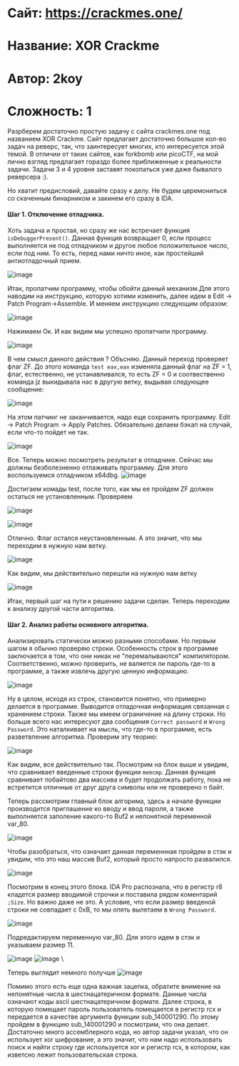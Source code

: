 # Сайт: https://crackmes.one/
# Название: XOR Crackme
# Автор: 2koy
# Сложность: 1


Разрберем достаточно простую задачу с сайта crackmes.one под названием XOR Crackme. Сайт предлагает достаточно большое кол-во задач 
на реверс, так, что заинтересует многих, кто интересуется этой темой. В отличии от таких сайтов, как 
forkbomb или picoCTF, на мой лично взгляд предлагает гораздо более приближенные к реальности задачи.
Задачи 3 и 4 уровня заставят покопаться уже даже бывалого реверсера :). 

Но хватит предисловий, давайте сразу к делу. Не будем церемониться со скаченным бинарником и закинем его сразу в IDA. 

#### Шаг 1. Отключение отладчика.

Хоть задача и простая, но сразу же нас встречает функция `isDebuggerPresent()`. Данная функция возвращает 0, если процесс выполняется
не под отладчиком и другое любое положительное число, если под ним. То есть, перед нами ничто иное, как простейший антиотладочный прием.

  ![image](https://github.com/user-attachments/assets/290bb77c-6301-46ae-b447-4b5451da8575)


Итак, пропатчим программу, чтобы обойти данный механизм.Для этого наводим на инструкцию, которую хотими изменить, далее идем в Edit -> Patch Program->Assemble.
И меняем инструкцию следующим образом:

![image](https://github.com/user-attachments/assets/d218a879-0aaf-4b93-927d-f232de82785e)


Нажимаем Ок. И как видим мы успешно пропатчили программу. 

![image](https://github.com/user-attachments/assets/dca3fa5b-972c-439b-9f8b-00aee0ff83f8)

В чем смысл данного действия ? Объсняю. Данный переход проверяет флаг ZF. До этого команда `test eax,eax` изменяла 
данный флаг на ZF = 1, флаг, естественно, не устанавливался, то есть ZF = 0  и соотвественно команда jz выкидывала нас в другую ветку, выдывая следующее сообщение:

![image](https://github.com/user-attachments/assets/5846a2b7-fdb4-4b2b-b513-241849d51bc5)

На этом патчинг не заканчивается, надо еще сохранить программу. Edit -> Patch Program -> Apply Patches. Обязательно делаем бэкап на случай, если что-то пойдет не так.

![image](https://github.com/user-attachments/assets/3c0ca7ce-220f-4e54-ad82-84fb2a802f48)

Все. Теперь можно посмотреть результат в отладчике. Сейчас мы должны безболезненно отлаживать программу. Для этого воспользуемся отладчиком x64dbg.
![image](https://github.com/user-attachments/assets/4a3f5e72-2c76-4640-ab31-230de6668e01)

Достигаем комады test, после того, как мы ее пройдем ZF должен остаться не установленным. Проверяем

![image](https://github.com/user-attachments/assets/b60cbc53-8d39-48fe-b5fe-396a918590b3)

![image](https://github.com/user-attachments/assets/767602d5-c815-4c5d-bd3d-84c7d6db00dd)

Отлично. Флаг остался неустановленным. А это значит, что мы переходим в нужную нам ветку.

![image](https://github.com/user-attachments/assets/b6570dfd-591c-4ef1-9745-ab2dd5cacc8c)

Как видим, мы действительно перешли на нужную нам ветку 

![image](https://github.com/user-attachments/assets/625c3516-c38e-40c3-8bc7-c7d502d3442a)


Итак, первый шаг на пути к решению задачи сделан. Теперь переходим к анализу другой части алгоритма.


#### Шаг 2. Анализ работы основного алгоритма.

Анализировать статически можно разными способами. Но первым шагом я обычно проверяю строки. Особенность строк в программе
заключается в том, что они никак не "перемалываются" компилятором. Соответственно, можно проверить, не валяется ли пароль 
где-то в программе, а также извлечь другую ценную информацию.

![image](https://github.com/user-attachments/assets/beacc29a-591f-475f-b9d2-a0c94ae67b9c)

Ну в целом, исходя из строк, становится понятно, что примерно делается в программе. Выводится отладочная информация связанная с хранением строки. 
Также мы имеем ограничение на длину строки. Но больше всего нас интересуют два сообщения `Correct password` и `Wrong Password`. Это наталкивает на мысль, что 
где-то в программе, есть разветвление алгоритма. Проверим эту теорию: 

![image](https://github.com/user-attachments/assets/918a0ab5-954d-43c6-95c6-a6db7db37256)

Как видим, все действительно так. Посмотрим на блок выше и увидим, что сравнивает введенные строки функции `memcmp`. Данная функция сравнивает побайтово два массива и будет продолжать работу, пока не встретится отличные от друг друга символы или не проверено n байт.



Теперь рассмотрим главный блок алгорима, здесь а начале функции производится приглашение ко вводу и ввод пароля, а также выполняется заполение какого-то Buf2 и непонятной 
переменной var_80. 

![image](https://github.com/user-attachments/assets/ee9f7a4a-ed97-497b-9c27-73956fed80c4)

Чтобы разобраться, что означает данная переменнная пройдем в стэк и увидим, что это наш массив Buf2, который просто напросто развалился. 

![image](https://github.com/user-attachments/assets/9b2af712-30ea-40ae-b3f1-a2a183015ff4)

Посмотрим в конец этого блока. IDA Pro распознала, что в регистр r8 кладется размер вводимой строчки и поставила рядом коментарий `;Size`. Но важно даже не это. А условие, что 
если размер введеной строки не совпадает с 0xB, то мы опять вылетаем в `Wrong Password`. 

![image](https://github.com/user-attachments/assets/6c7f318c-c5f0-4c8d-a745-7a26b82b2589)

Подредактируем переменную var_80. Для этого идем в стэк и указываем размер 11.

![image](https://github.com/user-attachments/assets/9b186700-827c-4a31-aa49-28828ad5878f)
![image](https://github.com/user-attachments/assets/02a8ea26-fb43-4a8a-810d-033cc44c9978) \

Теперь выглядит немного получше
![image](https://github.com/user-attachments/assets/7237b95a-449b-4e89-bc51-0b92dbb33d7a)


Помимо этого есть еще одна важная зацепка, обратите внимение на 
непонятные числа в шестнацатеричном формате. Данные числа означают коды ascii шестнацатеричном формате. Далее строка, в которую помещает пароль пользователь помещается 
в регистр rcx и передается в качестве аргумента функции sub_140001290. По этому пройдем в функцию sub_140001290 и посмотрим, что она делает.
Достаточно много ассемблерного кода, но автор задачи указал, что он использует xor шифрование, а это значит, что нам надо использовать поиск и найти строку где используется 
xor и регистр rcx, в котором, как изветсно лежит пользовательская строка.











 

